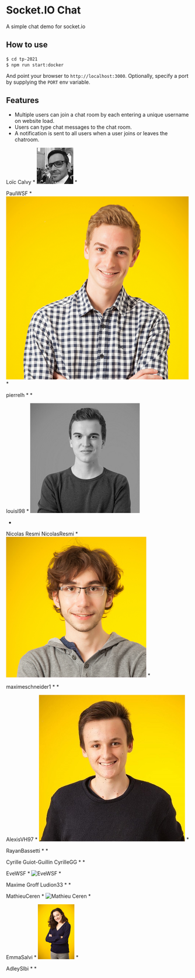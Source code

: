 
# Socket.IO Chat

A simple chat demo for socket.io

## How to use

```
$ cd tp-2021
$ npm run start:docker
```

And point your browser to `http://localhost:3000`. Optionally, specify
a port by supplying the `PORT` env variable.

## Features

- Multiple users can join a chat room by each entering a unique username
on website load.
- Users can type chat messages to the chat room.
- A notification is sent to all users when a user joins or leaves
the chatroom.


 Loïc Calvy
 *
 ![Loic Calvy](public/loic-calvy.png)
 *

 PaulWSF
 *
 ![Paul Bréard](public/paul.png)
 *

 pierrelh
 *
 *

 louisl98
 *
 ![Louis Laugier](public/Louis.jpg)

 *

 Nicolas Resmi  NicolasResmi
 *
 ![Nicolas Resmi](public/NicolasR.png)
 *

 maximeschneider1
 *
 *

 AlexisVH97
 *
 ![Alexis VAN HOORDE](public/Alexis_VanHoorde.jpg)
 *

 RayanBassetti
 *
 *

 Cyrille Guiot-Guillin  CyrilleGG
 *
 *

 EveWSF
 *
 ![EveWSF](public/EveDG.png)
 *

 Maxime Groff  Ludion33
 *
 *

 MathieuCeren
 *
  ![Mathieu Ceren](public/mathieuc.png)
 *

 EmmaSalvi
 *
 ![Emma SALVI](public/SALVI-Emma.jpg)
 *

 AdleySlbi
 *
 *

